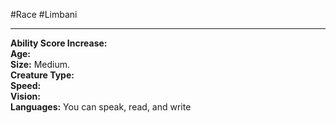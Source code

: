 #Race #Limbani
- - -
**Ability Score Increase:**  
**Age:**  
**Size:** Medium.  
**Creature Type:**  
**Speed:**  
**Vision:**  
**Languages:** You can speak, read, and write